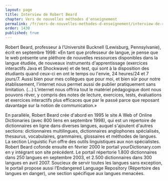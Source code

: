```yaml
---
layout: page
title: Interview de Robert Beard
chapter: Vers de nouvelles méthodes d'enseignement
permalink: /fr/vers-de-nouvelles-methodes-d-enseignement/interview-de-robert-beard/
order: 1430
published: true
---
```

<p>Robert Beard, professeur à l’Université Bucknell (Lewisburg, Pennsylvanie), écrit en septembre 1998: «En tant que professeur de langue, je pense que le web présente une pléthore de nouvelles ressources disponibles dans la langue étudiée, de nouveaux instruments d'apprentissage (exercices interactifs Java et Shockwave) et de test, qui sont à la disposition des étudiants quand ceux-ci en ont le temps ou l'envie, 24 heures/24 et 7 jours/7. Aussi bien pour mes collègues que pour moi, et bien sûr pour notre établissement, l'internet nous permet aussi de publier pratiquement sans limitation. (…) L'internet nous offrira tout le matériel pédagogique dont nous pouvons rêver, y compris des notes de lecture, exercices, tests, évaluations et exercices interactifs plus efficaces que par le passé parce que reposant davantage sur la notion de communication.»</p>

<p>En parallèle, Robert Beard crée d'abord en 1995 le site A Web of Online Dictionaries (avec 800 liens en septembre 1998), qui est un répertoire de dictionnaires en ligne dans diverses langues, auquel s'ajoutent d'autres sections: dictionnaires multilingues, dictionnaires anglophones spécialisés, thesaurus, vocabulaires, grammaires, glossaires et méthodes de langues. La section Linguistic Fun offre des outils linguistiques aux non spécialistes. Robert Beard cofonde ensuite en février 2000 le portail yourDictionary.com en y intégrant son site précédent. Le portail répertorie 1.800 dictionnaires dans 250 langues en septembre 2003, et 2.500 dictionnaires dans 300 langues en avril 2007. Soucieux de servir toutes les langues sans exception, le portail propose aussi l’Endangered Language Repository (Répertoire des langues en danger), une section spécifique aux langues menacées.</p>
